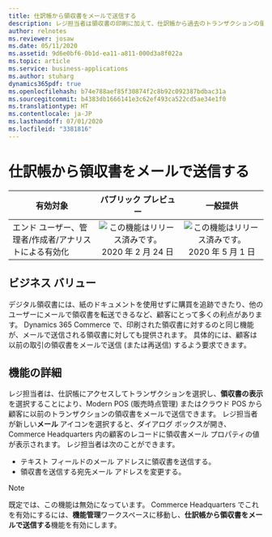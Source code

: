 ```yaml
---
title: 仕訳帳から領収書をメールで送信する
description: レジ担当者は領収書の印刷に加えて、仕訳帳から過去のトランザクションの領収書をメールで送信できるようになります。
author: relnotes
ms.reviewer: josaw
ms.date: 05/11/2020
ms.assetid: 9d6e0bf6-0b1d-ea11-a811-000d3a8f022a
ms.topic: article
ms.service: business-applications
ms.author: stuharg
dynamics365pdf: true
ms.openlocfilehash: b74e788aef85f30874f2c8b92c092387bdbac31a
ms.sourcegitcommit: b4383db1666141e3c62ef493ca522cd5ae34e1f0
ms.translationtype: HT
ms.contentlocale: ja-JP
ms.lasthandoff: 07/01/2020
ms.locfileid: "3381816"
---
```

# <a name="email-a-receipt-from-the-journal"></a>仕訳帳から領収書をメールで送信する


| 有効対象    |  パブリック プレビュー | 一般提供 | 
| ---------- | :----------: |:----------: |
|エンド ユーザー、管理者/作成者/アナリストによる有効化|![この機能はリリース済みです。](/dynamics365-release-plan/media/green-checkmark.png "この機能はリリース済みです。") 2020 年 2 月 24 日| ![この機能はリリース済みです。](/dynamics365-release-plan/media/green-checkmark.png "この機能はリリース済みです。") 2020 年 5 月 1 日|


## <a name="business-value"></a>ビジネス バリュー
<!-- bv start -->
デジタル領収書には、紙のドキュメントを使用せずに購買を追跡できたり、他のユーザーにメールで領収書を転送できるなど、顧客にとって多くの利点があります。 Dynamics 365 Commerce で、印刷された領収書に対するのと同じ機能が、メールで送信される領収書に対しても提供されます。 具体的には、顧客は以前の取引の領収書をメールで送信 (または再送信) するよう要求できます。
<!-- bv end -->



## <a name="feature-details"></a>機能の詳細
<!--feature detail start -->
レジ担当者は、仕訳帳にアクセスしてトランザクションを選択し、**領収書の表示**を選択することにより、Modern POS (販売時点管理) またはクラウド POS から顧客に以前のトランザクションの領収書をメールで送信できます。 レジ担当者が新しい**メール** アイコンを選択すると、ダイアログ ボックスが開き、Commerce Headquarters 内の顧客のレコードに領収書メール プロパティの値が表示されます。 レジ担当者は次のことができます。

- テキスト フィールドのメール アドレスに領収書を送信する。
- 領収書を送信する宛先メール アドレスを変更する。

> [!NOTE]
> 既定では、この機能は無効になっています。 Commerce Headquarters でこれを有効にするには、**機能管理**ワークスペースに移動し、**仕訳帳から領収書をメールで送信する**機能を有効にします。
<!--feature detail end -->









